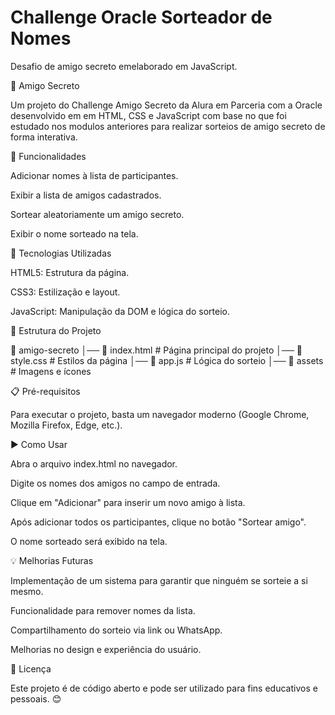 # Challenge Oracle Sorteador de Nomes
Desafio de amigo secreto emelaborado em JavaScript.


🎁 Amigo Secreto

Um projeto do Challenge Amigo Secreto da Alura em Parceria com a Oracle desenvolvido em  em HTML, CSS e JavaScript com base no que foi estudado nos modulos anteriores para realizar sorteios de amigo secreto de forma interativa.

📌 Funcionalidades

Adicionar nomes à lista de participantes.

Exibir a lista de amigos cadastrados.

Sortear aleatoriamente um amigo secreto.

Exibir o nome sorteado na tela.

🚀 Tecnologias Utilizadas

HTML5: Estrutura da página.

CSS3: Estilização e layout.

JavaScript: Manipulação da DOM e lógica do sorteio.

📂 Estrutura do Projeto

📁 amigo-secreto
│── 📄 index.html   # Página principal do projeto
│── 📄 style.css    # Estilos da página
│── 📄 app.js       # Lógica do sorteio
│── 📁 assets       # Imagens e ícones

📋 Pré-requisitos

Para executar o projeto, basta um navegador moderno (Google Chrome, Mozilla Firefox, Edge, etc.).

▶️ Como Usar

Abra o arquivo index.html no navegador.

Digite os nomes dos amigos no campo de entrada.

Clique em "Adicionar" para inserir um novo amigo à lista.

Após adicionar todos os participantes, clique no botão "Sortear amigo".

O nome sorteado será exibido na tela.

💡 Melhorias Futuras

Implementação de um sistema para garantir que ninguém se sorteie a si mesmo.

Funcionalidade para remover nomes da lista.

Compartilhamento do sorteio via link ou WhatsApp.

Melhorias no design e experiência do usuário.

📜 Licença

Este projeto é de código aberto e pode ser utilizado para fins educativos e pessoais. 😊